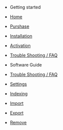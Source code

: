 <!-- docs/_sidebar.md -->

* Getting started
* [Home](/)
* [Purshase](purshase.md)
* [Installation](installation.md)
* [Activation](activation.md)
* [Trouble Shooting / FAQ](faq.md)

* Software Guide
* [Trouble Shooting / FAQ](faq.md)
* [Settings](settings.md)
* [Indexing](indexing.md)
* [Import](import.md)
* [Export](export.md)
* [Remove](remove.md)